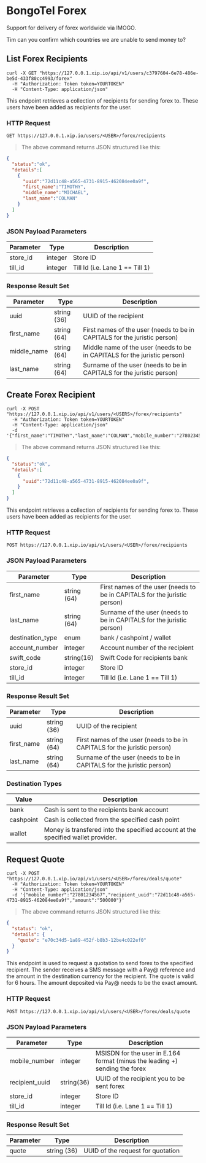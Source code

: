 # BongoTel Forex

Support for delivery of forex worldwide via IMOGO.

Tim can you confirm which countries we are unable to send money to?

## List Forex Recipients

```shell
curl -X GET "https://127.0.0.1.xip.io/api/v1/users/c3797604-6e78-486e-be5d-433f80cc4993/forex"
  -H "Authorization: Token token=YOURTOKEN"
  -H "Content-Type: application/json"
```

This endpoint retrieves a collection of recipients for sending forex to.  These users have been
added as recipients for the user.

### HTTP Request

`GET https://127.0.0.1.xip.io/users/<USER>/forex/recipients`

> The above command returns JSON structured like this:

```json
{
  "status":"ok",
  "details":[
    {
      "uuid":"72d11c48-a565-4731-8915-462084ee0a9f",
      "first_name":"TIMOTHY",
      "middle_name":"MICHAEL",
      "last_name":"COLMAN"
    }
  ]
}
```

### JSON Payload Parameters

Parameter | Type | Description
--------- | ---- | -----------
store_id | integer | Store ID
till_id | integer | Till Id (i.e. Lane 1 == Till 1)

### Response Result Set

Parameter | Type | Description
--------- | ---- | -----------
uuid | string (36) | UUID of the recipient
first_name | string (64) | First names of the user (needs to be in CAPITALS for the juristic person)
middle_name | string (64) | Middle name of the user (needs to be in CAPITALS for the juristic person)
last_name | string (64) | Surname of the user (needs to be in CAPITALS for the juristic person)

## Create Forex Recipient

```shell
curl -X POST "https://127.0.0.1.xip.io/api/v1/users/<USERS>/forex/recipients"
  -H "Authorization: Token token=YOURTOKEN"
  -H "Content-Type: application/json"
  -d '{"first_name":"TIMOTHY","last_name":"COLMAN","mobile_number":"27802345678","country":"BD","account_number":"123456","swift_code":"DBBLBDDH102"}'
```

> The above command returns JSON structured like this:

```json
{
  "status":"ok",
  "details":[
    {
      "uuid":"72d11c48-a565-4731-8915-462084ee0a9f",
    }
  ]
}
```

This endpoint retrieves a collection of recipients for sending forex to.  These users have been
added as recipients for the user.

### HTTP Request

`POST https://127.0.0.1.xip.io/api/v1/users/<USER>/forex/recipients`

### JSON Payload Parameters

Parameter | Type | Description
--------- | ---- | -----------
first_name | string (64) | First names of the user (needs to be in CAPITALS for the juristic person)
last_name | string (64) | Surname of the user (needs to be in CAPITALS for the juristic person)
destination_type | enum | bank / cashpoint / wallet
account_number | integer | Account number of the recipient
swift_code | string(16) | Swift Code for recipients bank
store_id | integer | Store ID
till_id | integer | Till Id (i.e. Lane 1 == Till 1)

### Response Result Set

Parameter | Type | Description
--------- | ---- | -----------
uuid | string (36) | UUID of the recipient
first_name | string (64) | First names of the user (needs to be in CAPITALS for the juristic person)
last_name | string (64) | Surname of the user (needs to be in CAPITALS for the juristic person)

### Destination Types

Value | Description
----- | ----------
bank  | Cash is sent to the recipients bank account
cashpoint | Cash is collected from the specified cash point
wallet | Money is transfered into the specified account at the specified wallet provider.

## Request Quote

```shell
curl -X POST "https://127.0.0.1.xip.io/api/v1/users/<USER>/forex/deals/quote"
  -H "Authorization: Token token=YOURTOKEN"
  -H "Content-Type: application/json"
  -d '{"mobile_number":"27801234567","recipient_uuid":"72d11c48-a565-4731-8915-462084ee0a9f","amount":"500000"}'
```

> The above command returns JSON structured like this:

```json
{
  "status": "ok",
  "details": {
    "quote": "e70c34d5-1a89-452f-b8b3-12be4c022ef0"
  }
}
```

This endpoint is used to request a quotation to send forex to the specified recipient.  The sender receives a SMS message with a Pay@ reference and the amount in the destination currency for the recipient.  The quote is valid for 6 hours.  The amount deposited via Pay@ needs to be the exact amount.

### HTTP Request

`POST https://127.0.0.1.xip.io/api/v1/users/<USER>/forex/deals/quote`

### JSON Payload Parameters

Parameter | Type | Description
--------- | ---- | -----------
mobile_number | integer | MSISDN for the user in E.164 format (minus the leading +) sending the forex
recipient_uuid | string(36) | UUID of the recipient you to be sent forex
store_id | integer | Store ID
till_id | integer | Till Id (i.e. Lane 1 == Till 1)

### Response Result Set

Parameter | Type | Description
--------- | ---- | -----------
quote | string (36) | UUID of the request for quotation